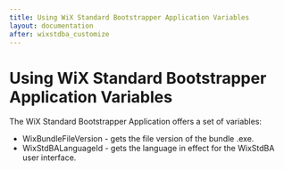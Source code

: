 ```yaml
---
title: Using WiX Standard Bootstrapper Application Variables
layout: documentation
after: wixstdba_customize
---
```

# Using WiX Standard Bootstrapper Application Variables

The WiX Standard Bootstrapper Application offers a set of variables:

* WixBundleFileVersion - gets the file version of the bundle .exe.
* WixStdBALanguageId - gets the language in effect for the WixStdBA user interface.

